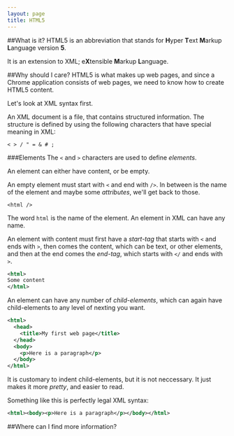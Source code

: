 ```yaml
---
layout: page
title: HTML5
---
```

##What is it?
HTML5 is an abbreviation that stands for <b>H</b>yper <b>T</b>ext <b>M</b>arkup <b>L</b>anguage version <b>5</b>.

It is an extension to XML; e<b>X</b>tensible <b>M</b>arkup <b>L</b>anguage.

##Why should I care?
HTML5 is what makes up web pages, and since a Chrome application consists of web pages, we need to know how to create HTML5 content.

Let's look at XML syntax first.

An XML document is a file, that contains structured information. The structure is defined by using the following characters that have special meaning in XML:

`< > / " = & # ;`

###Elements
The `<` and `>` characters are used to define *elements*.

An element can either have content, or be empty.

An empty element must start with `<` and end with `/>`. In between is the name of the element and maybe some *attributes*, we'll get back to those.

`<html />`

The word `html` is the name of the element. An element in XML can have any name.

An element with content must first have a *start-tag* that starts with `<` and ends with `>`, then comes the content, which can be text, or other elements, and then at the end comes the *end-tag*, which starts with `</` and ends with `>`.

```XML
<html>
Some content
</html>
```

An element can have any number of *child-elements*, which can again have child-elements to any level of nexting you want.

```XML
<html>
  <head>
    <title>My first web page</title>
  </head>
  <body>
    <p>Here is a paragraph</p>
  </body>
</html>
```

It is customary to indent child-elements, but it is not neccessary. It just makes it more *pretty*, and easier to read.

Something like this is perfectly legal XML syntax:

```XML
<html><body><p>Here is a paragraph</p></body></html>
```

##Where can I find more information?
